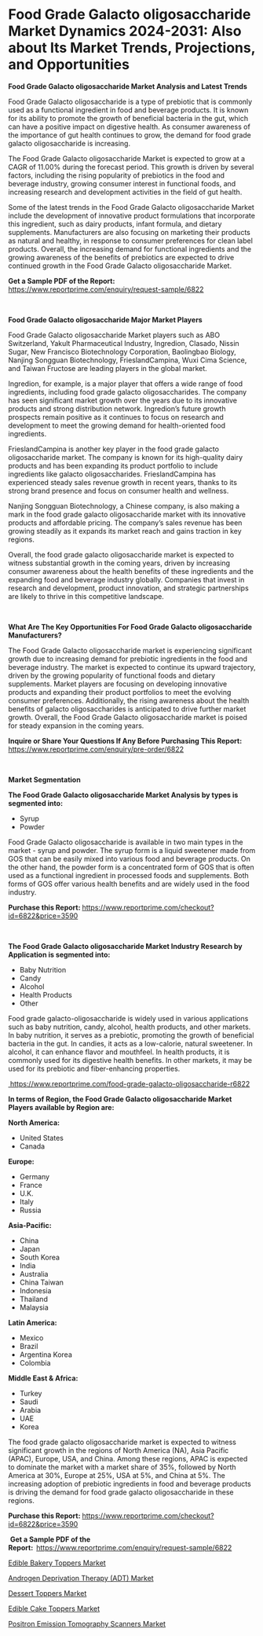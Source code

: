 <p><h1>Food Grade Galacto oligosaccharide Market Dynamics 2024-2031: Also about Its Market Trends, Projections, and Opportunities</h1></p><p><strong>Food Grade Galacto oligosaccharide Market Analysis and Latest Trends</strong></p>
<p><p>Food Grade Galacto oligosaccharide is a type of prebiotic that is commonly used as a functional ingredient in food and beverage products. It is known for its ability to promote the growth of beneficial bacteria in the gut, which can have a positive impact on digestive health. As consumer awareness of the importance of gut health continues to grow, the demand for food grade galacto oligosaccharide is increasing.</p><p>The Food Grade Galacto oligosaccharide Market is expected to grow at a CAGR of 11.00% during the forecast period. This growth is driven by several factors, including the rising popularity of prebiotics in the food and beverage industry, growing consumer interest in functional foods, and increasing research and development activities in the field of gut health.</p><p>Some of the latest trends in the Food Grade Galacto oligosaccharide Market include the development of innovative product formulations that incorporate this ingredient, such as dairy products, infant formula, and dietary supplements. Manufacturers are also focusing on marketing their products as natural and healthy, in response to consumer preferences for clean label products. Overall, the increasing demand for functional ingredients and the growing awareness of the benefits of prebiotics are expected to drive continued growth in the Food Grade Galacto oligosaccharide Market.</p></p>
<p><strong>Get a Sample PDF of the Report:&nbsp;</strong> <a href="https://www.reportprime.com/enquiry/request-sample/6822">https://www.reportprime.com/enquiry/request-sample/6822</a></p>
<p>&nbsp;</p>
<p><strong>Food Grade Galacto oligosaccharide Major Market Players</strong></p>
<p><p>Food Grade Galacto oligosaccharide Market players such as ABO Switzerland, Yakult Pharmaceutical Industry, Ingredion, Clasado, Nissin Sugar, New Francisco Biotechnology Corporation, Baolingbao Biology, Nanjing Songguan Biotechnology, FrieslandCampina, Wuxi Cima Science, and Taiwan Fructose are leading players in the global market.</p><p>Ingredion, for example, is a major player that offers a wide range of food ingredients, including food grade galacto oligosaccharides. The company has seen significant market growth over the years due to its innovative products and strong distribution network. Ingredion’s future growth prospects remain positive as it continues to focus on research and development to meet the growing demand for health-oriented food ingredients.</p><p>FrieslandCampina is another key player in the food grade galacto oligosaccharide market. The company is known for its high-quality dairy products and has been expanding its product portfolio to include ingredients like galacto oligosaccharides. FrieslandCampina has experienced steady sales revenue growth in recent years, thanks to its strong brand presence and focus on consumer health and wellness.</p><p>Nanjing Songguan Biotechnology, a Chinese company, is also making a mark in the food grade galacto oligosaccharide market with its innovative products and affordable pricing. The company’s sales revenue has been growing steadily as it expands its market reach and gains traction in key regions.</p><p>Overall, the food grade galacto oligosaccharide market is expected to witness substantial growth in the coming years, driven by increasing consumer awareness about the health benefits of these ingredients and the expanding food and beverage industry globally. Companies that invest in research and development, product innovation, and strategic partnerships are likely to thrive in this competitive landscape.</p></p>
<p>&nbsp;</p>
<p><strong>What Are The Key Opportunities For Food Grade Galacto oligosaccharide Manufacturers?</strong></p>
<p><p>The Food Grade Galacto oligosaccharide market is experiencing significant growth due to increasing demand for prebiotic ingredients in the food and beverage industry. The market is expected to continue its upward trajectory, driven by the growing popularity of functional foods and dietary supplements. Market players are focusing on developing innovative products and expanding their product portfolios to meet the evolving consumer preferences. Additionally, the rising awareness about the health benefits of galacto oligosaccharides is anticipated to drive further market growth. Overall, the Food Grade Galacto oligosaccharide market is poised for steady expansion in the coming years.</p></p>
<p><strong>Inquire or Share Your Questions If Any Before Purchasing This Report:</strong> <a href="https://www.reportprime.com/enquiry/pre-order/6822">https://www.reportprime.com/enquiry/pre-order/6822</a></p>
<p>&nbsp;</p>
<p><strong>Market Segmentation</strong></p>
<p><strong>The Food Grade Galacto oligosaccharide Market Analysis by types is segmented into:</strong></p>
<p><ul><li>Syrup</li><li>Powder</li></ul></p>
<p><p>Food Grade Galacto oligosaccharide is available in two main types in the market - syrup and powder. The syrup form is a liquid sweetener made from GOS that can be easily mixed into various food and beverage products. On the other hand, the powder form is a concentrated form of GOS that is often used as a functional ingredient in processed foods and supplements. Both forms of GOS offer various health benefits and are widely used in the food industry.</p></p>
<p><strong>Purchase this Report:&nbsp;</strong><a href="https://www.reportprime.com/checkout?id=6822&price=3590">https://www.reportprime.com/checkout?id=6822&price=3590</a></p>
<p>&nbsp;</p>
<p><strong>The Food Grade Galacto oligosaccharide Market Industry Research by Application is segmented into:</strong></p>
<p><ul><li>Baby Nutrition</li><li>Candy</li><li>Alcohol</li><li>Health Products</li><li>Other</li></ul></p>
<p><p>Food grade galacto-oligosaccharide is widely used in various applications such as baby nutrition, candy, alcohol, health products, and other markets. In baby nutrition, it serves as a prebiotic, promoting the growth of beneficial bacteria in the gut. In candies, it acts as a low-calorie, natural sweetener. In alcohol, it can enhance flavor and mouthfeel. In health products, it is commonly used for its digestive health benefits. In other markets, it may be used for its prebiotic and fiber-enhancing properties.</p></p>
<p><a href="https://www.reportprime.com/food-grade-galacto-oligosaccharide-r6822">&nbsp;https://www.reportprime.com/food-grade-galacto-oligosaccharide-r6822</a></p>
<p><strong>In terms of Region, the Food Grade Galacto oligosaccharide Market Players available by Region are:</strong></p>
<p>
    <p> <strong> North America: </strong>
        <ul>
            <li>United States</li>
            <li>Canada</li>
        </ul>
        </p> 
    <p> <strong> Europe: </strong>
        <ul>
            <li>Germany</li>
            <li>France</li>
            <li>U.K.</li>
            <li>Italy</li>
            <li>Russia</li>
        </ul>
        </p> 
    <p> <strong> Asia-Pacific: </strong>
        <ul>
            <li>China</li>
            <li>Japan</li>
            <li>South Korea</li>
            <li>India</li>
            <li>Australia</li>
            <li>China Taiwan</li>
            <li>Indonesia</li>
            <li>Thailand</li>
            <li>Malaysia</li>
        </ul>
        </p> 
    <p> <strong> Latin America: </strong>
        <ul>
            <li>Mexico</li>
            <li>Brazil</li>
            <li>Argentina Korea</li>
            <li>Colombia</li>
        </ul>
        </p> 
    <p> <strong> Middle East & Africa: </strong>
        <ul>
            <li>Turkey</li>
            <li>Saudi</li>
            <li>Arabia</li>
            <li>UAE</li>
            <li>Korea</li>
        </ul>
    </p>
    </p>
<p><p>The food grade galacto oligosaccharide market is expected to witness significant growth in the regions of North America (NA), Asia Pacific (APAC), Europe, USA, and China. Among these regions, APAC is expected to dominate the market with a market share of 35%, followed by North America at 30%, Europe at 25%, USA at 5%, and China at 5%. The increasing adoption of prebiotic ingredients in food and beverage products is driving the demand for food grade galacto oligosaccharide in these regions.</p></p>
<p><strong>Purchase this Report: </strong><a href="https://www.reportprime.com/checkout?id=6822&price=3590">https://www.reportprime.com/checkout?id=6822&price=3590</a></p>
<p>&nbsp;<strong>Get a Sample PDF of the Report:&nbsp;&nbsp;</strong><a href="https://www.reportprime.com/enquiry/request-sample/6822">https://www.reportprime.com/enquiry/request-sample/6822</a></p>
<p><strong></strong></p>
<p><p><a href="https://github.com/RoccoManning/Market-Research-Report-List-6/blob/main/edible-bakery-toppers-market.md">Edible Bakery Toppers Market</a></p><p><a href="https://medium.com/@ashlybednar/navigating-the-androgen-deprivation-therapy-adt-market-expert-analysis-and-market-forecast-for-261ab5e76496?postPublishedType=initial">Androgen Deprivation Therapy (ADT) Market</a></p><p><a href="https://github.com/gulaimolin/Market-Research-Report-List-6/blob/main/dessert-toppers-market.md">Dessert Toppers Market</a></p><p><a href="https://github.com/ranaacryptoaddmin/Market-Research-Report-List-1/blob/main/edible-cake-toppers-market.md">Edible Cake Toppers Market</a></p><p><a href="https://medium.com/@jewelmohr25/positron-emission-tomography-scanners-market-a-global-and-regional-analysis-focus-on-region-8ff6c5617aae">Positron Emission Tomography Scanners Market</a></p></p>